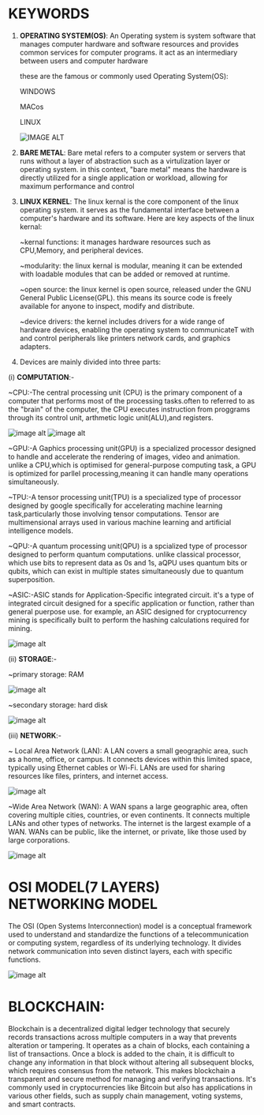 # KEYWORDS

1. **OPERATING SYSTEM(OS)**: An Operating system is system software that manages computer hardware and software resources and provides common services for computer programs.
it act as an intermediary between users and computer hardware

    these are the famous or commonly used Operating System(OS):

   WINDOWS

   MACos

   LINUX

   ![IMAGE ALT](https://github.com/Gautam-io-dev/Basic-Computer-Science-Keywords/blob/54d7a10bf9fcef76f1aa5a7e7472b32a15f7cef2/Image%203.jpeg)

3. **BARE METAL**: Bare metal refers to a computer system or servers that runs without a layer of abstraction such as a virtulization layer or operating system.
in this context, "bare metal" means the hardware is directly utilized for a single application or workload, allowing  for maximum performance and control

4. **LINUX KERNEL**: The linux kernal is the core component of the linux operating system. it serves as the fundamental interface between a computer's hardware and its software.
       Here are key aspects of the linux kernal:

   ~kernal functions: it manages hardware resources such as CPU,Memory, and peripheral devices.

   ~modularity: the linux kernal is modular, meaning it can be extended with loadable modules that can be added or removed at runtime.

   ~open source: the linux kernel is open source, released under the GNU General Public License(GPL). this means its source code is freely available for anyone to inspect,
     modify and distribute.

   ~device drivers: the kernel includes drivers for a wide range of hardware devices, enabling the operating system to communicateT with and control peripherals like printers
     network cards, and graphics adapters.
5. Devices are mainly divided into three parts:

 (i) **COMPUTATION**:-

   ~CPU:-The central processing unit (CPU) is the primary component of a computer that performs most of the processing tasks.often
               to referred to as the "brain" of the computer, the CPU executes instruction from proggrams through its control unit, arthmetic logic unit(ALU),and registers.

![image alt](https://github.com/Gautam-io-dev/Basic-Computer-Science-Keywords/blob/bbc2cdee2db143e81efd19f31d9ebf26f753cb99/Image%201.jpeg)
![image alt](https://github.com/Gautam-io-dev/Basic-Computer-Science-Keywords/blob/e28d4190b8a6556fff0bbd800673331369025d67/Image%202.jpeg)

   ~GPU:-A Gaphics processing unit(GPU) is a specialized processor designed to handle and accelerate the rendering of images, video and animation. unlike a CPU,which is 
               optimised for general-purpose computing task, a GPU is optimized for parllel processing,meaning it can handle many operations simultaneously.

   ~TPU:-A tensor processing unit(TPU) is a specialized type of processor designed by google specifically for accelerating machine learning task,particularly those
               involving tensor computations. Tensor are multimensional arrays used in various machine learning and artificial intelligence models.

   ~QPU:-A quantum processing unit(QPU) is a spcialized type of processor designed to perform quantum computations. unlike classical processor, which use bits to represent 
               data as 0s and 1s, aQPU uses quantum bits or qubits, which can exist in multiple states simultaneously due to quantum superposition.

   ~ASIC:-ASIC stands for Application-Specific integrated circuit. it's a type of integrated circuit designed for a specific application or function, rather than general
                puerpose use. for example, an ASIC designed for cryptocurrency mining is specifically built to perform the hashing calculations required for mining.


![image alt](https://github.com/Gautam-io-dev/Basic-Computer-Science-Keywords/blob/ae66e4226b3c0cfe7487e2eb6897b3fad639447f/Image.jpeg)
   
   (ii) **STORAGE**:-

   ~primary storage: RAM

   ![image alt](https://github.com/Gautam-io-dev/Basic-Computer-Science-Keywords/blob/205bfdb401ec97dda7557fdd4bd5984c0522341a/Image%204.jpeg)

   ~secondary storage: hard disk

   ![image alt](https://github.com/Gautam-io-dev/Basic-Computer-Science-Keywords/blob/e36c111f611a3ab1efe8f5fa2dc05b3132126c10/Image%205.jpeg)

   (iii) **NETWORK**:-

  ~ Local Area Network (LAN): A LAN covers a small geographic area, such as a home, office, or campus. It connects devices within this limited space, typically using Ethernet                               cables or Wi-Fi. LANs are used for sharing resources like files, printers, and internet access.

  ![image alt](https://github.com/Gautam-io-dev/Basic-Computer-Science-Keywords/blob/bd66da1cfb8c2a06636e2cc570ded1b772c5aa5f/Image%206.jpeg)

  ~Wide Area Network (WAN): A WAN spans a large geographic area, often covering multiple cities, countries, or even continents. It connects multiple LANs and other types of                             networks. The internet is the largest example of a WAN. WANs can be public, like the internet, or private, like those used by large corporations.

  ![image alt](https://github.com/Gautam-io-dev/Basic-Computer-Science-Keywords/blob/6a61dbb7431c752150ebecfd65d508c109c5bdea/Image%207.jpeg)

  # OSI MODEL(7 LAYERS) NETWORKING MODEL

  The OSI (Open Systems Interconnection) model is a conceptual framework used to understand and standardize the functions of a    telecommunication or computing system, regardless of its underlying technology. It divides network communication into seven distinct   layers, each with specific functions.

  ![image alt](https://github.com/Gautam-io-dev/Basic-Computer-Science-Keywords/blob/3d5b59e60ab8c2fc4852d69b5fc63b4cf3568ed2/D40E0460-D8DF-4933-9BA6-AB02F9058677.png)

 # **BLOCKCHAIN:**

 Blockchain is a decentralized digital ledger technology that securely records transactions across multiple computers in a way that       prevents alteration or tampering. It operates as a chain of blocks, each containing a list of transactions. Once a block is added to   the chain, it is difficult to change any information in that block without altering all subsequent blocks, which requires consensus  from the network. This makes blockchain a transparent and secure method for managing and verifying transactions. It's commonly used in  cryptocurrencies like Bitcoin but also has applications in various other fields, such as supply chain management, voting systems, and   smart contracts.

  
         
